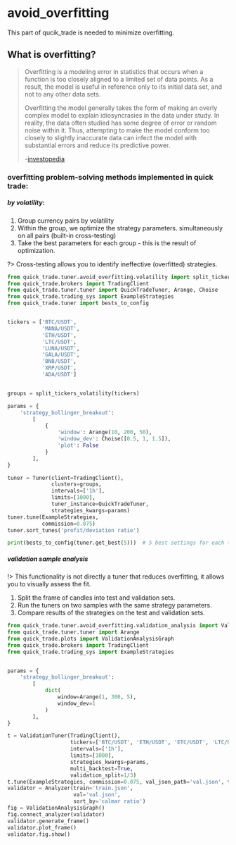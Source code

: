 # avoid_overfitting
This part of qucik_trade is needed to minimize overfitting.

## What is overfitting?

> Overfitting is a modeling error in statistics that occurs when a function 
> is too closely aligned to a limited set of data points. As a result, 
> the model is useful in reference only to its initial data set, and not 
> to any other data sets.
> 
> Overfitting the model generally takes the form of making an overly 
> complex model to explain idiosyncrasies in the data under study.
> In reality, the data often studied has some degree of error 
> or random noise within it. Thus, attempting to make the model conform 
> too closely to slightly inaccurate data can infect the model with 
> substantial errors and reduce its predictive power.
> 
> -[investopedia](https://www.investopedia.com/terms/o/overfitting.asp)

### overfitting problem-solving methods implemented in quick trade:
##### by volatility:
1. Group currency pairs by volatility
2. Within the group, we optimize the strategy parameters. simultaneously on all pairs (built-in cross-testing)
3. Take the best parameters for each group - this is the result of optimization.

?> Cross-testing allows you to identify ineffective (overfitted) strategies.

```python
from quick_trade.tuner.avoid_overfitting.volatility import split_tickers_volatility, Tuner
from quick_trade.brokers import TradingClient
from quick_trade.tuner.tuner import QuickTradeTuner, Arange, Choise
from quick_trade.trading_sys import ExampleStrategies
from quick_trade.tuner import bests_to_config


tickers = ['BTC/USDT',
           'MANA/USDT', 
           'ETH/USDT', 
           'LTC/USDT', 
           'LUNA/USDT', 
           'GALA/USDT', 
           'BNB/USDT',
           'XRP/USDT', 
           'ADA/USDT']


groups = split_tickers_volatility(tickers)

params = {
    'strategy_bollinger_breakout':
        [
            {
                'window': Arange(10, 200, 50),
                'window_dev': Choise([0.5, 1, 1.5]),
                'plot': False
            }
        ],
}

tuner = Tuner(client=TradingClient(),
              clusters=groups,
              intervals=['1h'],
              limits=[1000],
              tuner_instance=QuickTradeTuner,
              strategies_kwargs=params)
tuner.tune(ExampleStrategies,
           commission=0.075)
tuner.sort_tunes('profit/deviation ratio')

print(bests_to_config(tuner.get_best(5)))  # 5 best settings for each tuner

```

##### validation sample analysis
!> This functionality is not directly a tuner that reduces overfitting, it allows you to visually assess the fit.
1. Split the frame of candles into test and validation sets.
2. Run the tuners on two samples with the same strategy parameters.
3. Compare results of the strategies on the test and validation sets.

```python
from quick_trade.tuner.avoid_overfitting.validation_analysis import ValidationTuner, Analyzer
from quick_trade.tuner.tuner import Arange
from quick_trade.plots import ValidationAnalysisGraph
from quick_trade.brokers import TradingClient
from quick_trade.trading_sys import ExampleStrategies


params = {
    'strategy_bollinger_breakout':
        [
            dict(
                window=Arange(1, 300, 5),
                window_dev=1
            )
        ],
}

t = ValidationTuner(TradingClient(),
                    tickers=['BTC/USDT', 'ETH/USDT', 'ETC/USDT', 'LTC/USDT'],
                    intervals=['1h'],
                    limits=[1000],
                    strategies_kwargs=params,
                    multi_backtest=True,
                    validation_split=1/3)
t.tune(ExampleStrategies, commission=0.075, val_json_path='val.json', train_json_path='train.json')
validator = Analyzer(train='train.json',
                     val='val.json',
                     sort_by='calmar ratio')
fig = ValidationAnalysisGraph()
fig.connect_analyzer(validator)
validator.generate_frame()
validator.plot_frame()
validator.fig.show()
```
